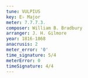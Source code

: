 ```yaml
---
tune: VULPIUS
key: E♭ Major
meter: 7.7.7.3.
composer: William B. Bradbury
arranger: J. H. Gilmore
year: 1816-1868
anacrusis: 2
meter_error: '0'
time_signature: 5/4
meterError: 0
timeSignature: 4/4
---
```

